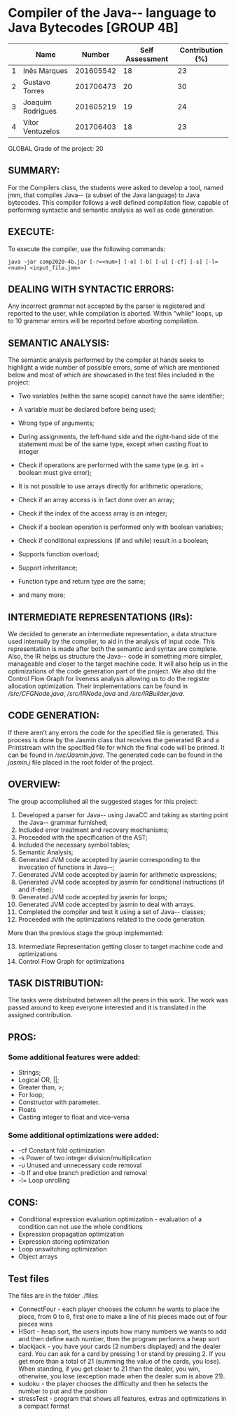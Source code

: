 # Compiler of the Java-- language to Java Bytecodes [GROUP 4B]

|      | Name              | Number    | Self Assessment | Contribution (%) |
| ---- | ----------------- | --------- | --------------- | ---------------- |
| 1    | Inês Marques      | 201605542 | 18 | 23 |
| 2    | Gustavo Torres    | 201706473 | 20 | 30 |
| 3    | Joaquim Rodrigues | 201605219 | 19 | 24 |
| 4    | Vítor Ventuzelos  | 201706403 | 18 | 23 |

GLOBAL Grade of the project: 20

## SUMMARY:
For the Compilers class, the students were asked to develop a tool, named jmm, that compiles Java-- (a subset of the Java language) to Java bytecodes. This compiler follows a well defined compilation flow, capable of performing syntactic and semantic analysis as well as code generation.

## EXECUTE:
To execute the compiler, use the following commands:

```console
java –jar comp2020-4b.jar [-r=<num>] [-o] [-b] [-u] [-cf] [-s] [-l=<num>] <input_file.jmm>
```

## DEALING WITH SYNTACTIC ERRORS:
Any incorrect grammar not accepted by the parser is registered and reported to the user, while compilation is aborted. Within "while" loops, up to 10 grammar errors will be reported before aborting compilation.

## SEMANTIC ANALYSIS:
The semantic analysis performed by the compiler at hands seeks to highlight a wide number of possible errors, some of which are mentioned below and most of which are showcased in the test files included in the project:

- Two variables (within the same scope) cannot have the same identifier;

- A variable must be declared before being used;

- Wrong type of arguments;

- During assignments, the left-hand side and the right-hand side of the statement must be of the same type, except when casting float to integer

- Check if operations are performed with the same type (e.g. int + boolean must give error);

- It is not possible to use arrays directly for arithmetic operations;

- Check if an array access is in fact done over an array;

- Check if the index of the access array is an integer;

- Check if a boolean operation is performed only with boolean variables;

- Check if conditional expressions (if and while) result in a boolean;

- Supports function overload;

- Support inheritance;

- Function type and return type are the same;

- and many more; 


## INTERMEDIATE REPRESENTATIONS (IRs): 
We decided to generate an intermediate representation, a data structure used internally by the compiler, to aid in the analysis of input code. This representation is made after both the semantic and syntax are complete. Also, the IR helps us structure the Java-- code in something more simpler, manageable and closer to the target machine code. It will also help us in the optimizations of the code generation part of the project. We also did the Control Flow Graph for liveness analysis allowing us to do the register allocation optimization. Their implementations can be found in _/src/CFGNode.java_, _/src/IRNode.java_ and _/src/IRBuilder.java_.

## CODE GENERATION:
If there aren’t any errors the code for the specified file is generated. This process is done by the Jasmin class that receives the generated IR and a Printstream with the specified file for which the final code will be printed. It can be found in _/src/Jasmin.java_. The generated code can be found in the _jasmin.j_ file placed in the root folder of the project.

## OVERVIEW:

The group accomplished all the suggested stages for this project:

1. Developed a parser for Java-- using JavaCC and taking as starting point the Java-- grammar furnished;
2. Included error treatment and recovery mechanisms;
3. Proceeded with the specification of the AST;
4. Included the necessary symbol tables;
5. Semantic Analysis;
6. Generated JVM code accepted by jasmin corresponding to the invocation of functions in Java--;
7. Generated JVM code accepted by jasmin for arithmetic expressions;
8. Generated JVM code accepted by jasmin for conditional instructions (if and if-else);
9. Generated JVM code accepted by jasmin for loops;
10. Generated JVM code accepted by jasmin to deal with arrays.
11. Completed the compiler and test it using a set of Java-- classes;
12. Proceeded with the optimizations related to the code generation.

More than the previous stage the group implemented:

13. Intermediate Representation getting closer to target machine code and optimizations
14. Control Flow Graph for optimizations

## TASK DISTRIBUTION: 
The tasks were distributed between all the peers in this work. The work was passed around to keep everyone interested and it is translated in the assigned contribution.

## PROS:
### Some additional features were added:
- Strings;
- Logical OR, ||;
- Greater than, >;
- For loop;
- Constructor with parameter.
- Floats
- Casting integer to float and vice-versa

### Some additional optimizations were added:
-  -cf Constant fold optimization
-  -s Power of two integer division/multiplication 
-  -u Unused and unnecessary code removal
-  -b If and else branch prediction and removal
-  -l=<n> Loop unrolling

## CONS:
- Conditional expression evaluation optimization - evaluation of a condition can not use the whole conditions
- Expression propagation optimization
- Expression storing optimization
- Loop unswitching optimization
- Object arrays
 

## Test files
The files are in the folder ./files

- ConnectFour - each player chooses the column he wants to place the piece, from 0 to 6, first one to make a line of his pieces made out of four pieces wins
- HSort - heap sort, the users inputs how many numbers we wants to add and then define each number, then the program performs a heap sort
- blackjack - you have your cards (2 numbers displayed) and the dealer card. You can ask for a card by pressing 1 or stand by pressing 2. If you get more than a total of 21 (summing the value of the cards, you lose). When standing, if you get closer to 21 than the dealer, you win, otherwise, you lose (exception made when the dealer sum is above 21).
- sudoku - the player chooses the difficulty and then he selects the number to put and the position
- stressTest - program that shows all features, extras and optimizations in a compact format
